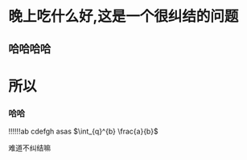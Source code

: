# 晚上吃什么好,这是一个很纠结的问题

## 哈哈哈哈

# 所以

### 哈哈 

!!!!!!ab cdefgh
asas
$\int_{q}^{b} \frac{a}{b}$ 

难道不纠结嘛